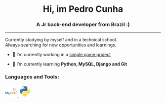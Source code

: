 <h1 align="center">Hi, im Pedro Cunha</h1>
<h3 align="center">A Jr back-end developer from Brazil :)</h3>
<hr>
<p>
  Currently studying by myself and in a technical school.<br>
  Always searching for new opportunities and learnings.<br>
</p>

- 🔭 I’m currently working in a [simple game project](https://github.com/nevidomyyb/batalha-naval)

- 🌱 I’m currently learning **Python, MySQL, Django and Git**



<h3 align="left">Languages and Tools:</h3>
<p align="left"> <a href="https://www.mysql.com/" target="_blank" rel="noreferrer"> <img src="https://raw.githubusercontent.com/devicons/devicon/master/icons/mysql/mysql-original-wordmark.svg" alt="mysql" width="40" height="40"/> </a> <a href="https://www.python.org" target="_blank" rel="noreferrer"> <img src="https://raw.githubusercontent.com/devicons/devicon/master/icons/python/python-original.svg" alt="python" width="40" height="40"/> </a> </p>
